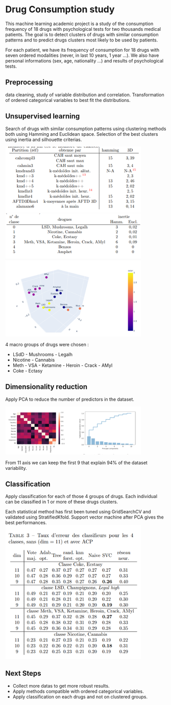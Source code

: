 # Drug Consumption study

This machine learning academic project is a study of the consumption frequency of 18 drugs with psychological tests for two thousands medical patients. 
The goal is to detect clusters of drugs with similar consumption patterns and to predict drugs clusters most likely to be used by patients. 

For each patient, we have its frequency of consumption for 18 drugs with seven ordered modalities (never, in last 10 years, 1 year ...). We also have personal informations (sex, age, nationality ...) and results of psychological tests.

## Preprocessing 
 data cleaning, study of variable distribution and correlation. Transformation of ordered categorical variables to best fit the distributions.

## Unsupervised learning 
 Search of drugs with similar consumption patterns using clustering methods both using Hamming and Euclidean space. Selection of the best clusters using inertia and silhouette criterias.

<img src="Images_readme/clustering_results.png" width="425"/>
<img src="Images_readme/clusters_inertia.png" width="425"/>
<img src="Images_readme/plot_clusters_3D.png" width="425"/>

4 macro groups of drugs were chosen :
- LSdD - Mushrooms - Legalh
- Nicotine - Cannabis
- Meth - VSA - Ketamine - Heroin - Crack - AMyl
- Coke - Ectasy

## Dimensionality reduction 
 Apply PCA to reduce the number of predictors in the dataset.

<img src="Images_readme/PCA.png" width="425"/>

From 11 axis we can keep the first 9 that explain 94% of the dataset variability.

## Classification
Apply classification for each of those 4 groups of drugs. Each individual can be classified in 1 or more of these drugs clusters. 

Each statistical method has first been tuned using GridSearchCV and validated using StratifiedKfold.
Support vector machine after PCA gives the best performances.   
<img src="Images_readme/classifications_performances.png" width="425"/>

## Next Steps 

- Collect more datas to get more robust results.
- Apply methods compatible with ordered categorical variables.
- Apply classification on each drugs and not on clustered groups.